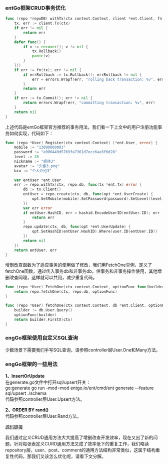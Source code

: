 ### entGo框架CRUD事务优化
```go
func (repo *repoDB) withTx(ctx context.Context, client *ent.Client, fn func(tx *ent.Tx) error) error {
	tx, err := client.Tx(ctx)
	if err != nil {
		return err
	}
	defer func() {
		if v := recover(); v != nil {
			tx.Rollback()
			panic(v)
		}
	}()
	if err := fn(tx); err != nil {
		if errRollback := tx.Rollback(); errRollback != nil {
			err = errors.Wrapf(err, "rolling back transaction: %v", errRollback)
		}
		return err
	}
	if err := tx.Commit(); err != nil {
		return errors.Wrapf(err, "committing transaction: %v", err)
	}
	return nil
}
```
上述代码是entGo框架官方推荐的事务用法，我们看一下上文中的用户注册功能事务如何实现，代码如下：
```go
func (repo *User) Register(ctx context.Context) (*ent.User, error) {
    mobile := "13000000003"
    password := "a906449d5769fa7361d7ecc6aa3f6d28"
    level := 30
    nickname := "昵称3"
    avatar := "头像3.png"
    bio := "个人介绍3"
    
    var entUser *ent.User
    err := repo.withTx(ctx, repo.db, func(tx *ent.Tx) error {
        db := tx.Client()
        entUser = repo.create(ctx, db, func(opt *ent.UserCreate) {
            opt.SetMobile(mobile).SetPassword(password).SetLevel(level).SetNickname(nickname).SetAvatar(avatar).SetBio(bio)
        })
        var err error
        if entUser.HashID, err = hashid.EncodeUserID(entUser.ID); err != nil {
            return err
        }
        repo.update(ctx, db, func(opt *ent.UserUpdate) {
            opt.SetHashID(entUser.HashID).Where(user.ID(entUser.ID))
        })
        return nil
    })
    return entUser, err
}
```
增删改查函数为了适应事务的使用做了修改，我们用FetchOne举例，定义了fetchOne函数，通过传入事务db和非事务db，供事务和非事务操作使用，其他增删改查同理，这样就可以共用，减少重复代码。
```go
func (repo *User) FetchOne(ctx context.Context, optionFunc func(builder *ent.UserQuery)) *ent.User {
	return repo.fetchOne(ctx, repo.db, optionFunc)
}

func (repo *User) fetchOne(ctx context.Context, db *ent.Client, optionFunc func(builder *ent.UserQuery)) *ent.User {
	builder := db.User.Query()
	optionFunc(builder)
	return builder.FirstX(ctx)
}
```

### engGo框架使用自定义SQL查询
少数场景下需要我们手写SQL查询，请参照controller层User.One和Many方法。

### engGo框架的一些用法
**1、InsertOrUpdate**<br>
在generate.go文件中打开sql/upsert开关：<br> 
go:generate go run -mod=mod entgo.io/ent/cmd/ent generate --feature sql/upsert ./schema<br>
代码参照controller层User.Upsert方法。

**2、ORDER BY rand()**<br>
代码参照controller层User.Rand方法。

[源码链接](../chapter-orm-crud-2)

我们通过定义CRUD通用方法大大提高了增删改查开发效率，现在又出了新的问题，针对每张表定义CURD通用方法又成了效率低下的重复工作，我们略读repository层，user、post、comment的通用方法结构非常类似，这属于结构重复性代码，那我们又该怎么优化呢，请看下文分解。


